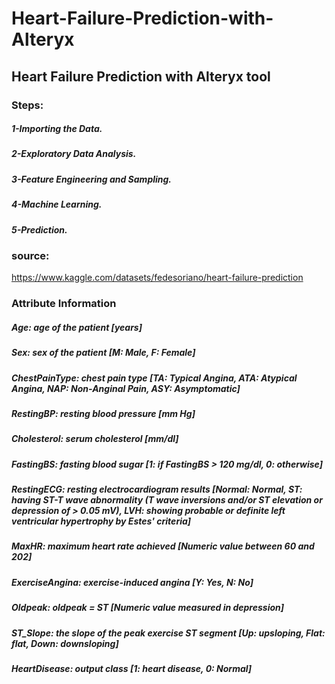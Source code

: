 # Heart-Failure-Prediction-with-Alteryx
## Heart Failure Prediction with Alteryx tool

### Steps:
  ##### 1-Importing the Data.
  ##### 2-Exploratory Data Analysis.
  ##### 3-Feature Engineering and Sampling.
  ##### 4-Machine Learning.
  ##### 5-Prediction.

### source:
https://www.kaggle.com/datasets/fedesoriano/heart-failure-prediction

### Attribute Information
##### Age: age of the patient [years]
##### Sex: sex of the patient [M: Male, F: Female]
##### ChestPainType: chest pain type [TA: Typical Angina, ATA: Atypical Angina, NAP: Non-Anginal Pain, ASY: Asymptomatic]
##### RestingBP: resting blood pressure [mm Hg]
##### Cholesterol: serum cholesterol [mm/dl]
##### FastingBS: fasting blood sugar [1: if FastingBS > 120 mg/dl, 0: otherwise]
##### RestingECG: resting electrocardiogram results [Normal: Normal, ST: having ST-T wave abnormality (T wave inversions and/or ST elevation or depression of > 0.05 mV), LVH: showing probable or definite left ventricular hypertrophy by Estes' criteria]
##### MaxHR: maximum heart rate achieved [Numeric value between 60 and 202]
##### ExerciseAngina: exercise-induced angina [Y: Yes, N: No]
##### Oldpeak: oldpeak = ST [Numeric value measured in depression]
##### ST_Slope: the slope of the peak exercise ST segment [Up: upsloping, Flat: flat, Down: downsloping]
##### HeartDisease: output class [1: heart disease, 0: Normal]
